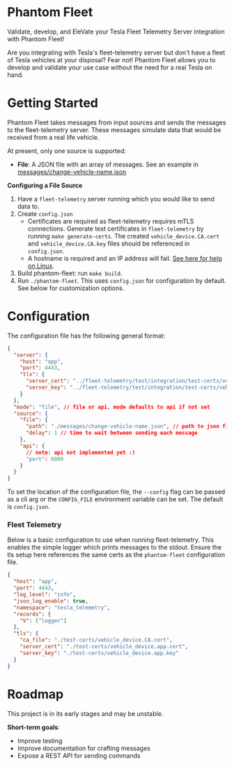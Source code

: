 # Phantom Fleet

Validate, develop, and EleVate your Tesla Fleet Telemetry Server integration with Phantom Fleet!

Are you integrating with Tesla's fleet-telemetry server but don't have a fleet of Tesla vehicles at your disposal? Fear not! Phantom Fleet allows you to develop and validate your use case without the need for a real Tesla on hand.

# Getting Started

Phantom Fleet takes messages from input sources and sends the messages to the fleet-telemetry server. These messages simulate data that would be received from a real life vehicle.

At present, only one source is supported:

- **File**: A JSON file with an array of messages. See an example in [messages/change-vehicle-name.json](messages/change-vehicle-name.json)

**Configuring a File Source**

1. Have a `fleet-telemetry` server running which you would like to send data to.
2. Create `config.json`
   - Certificates are required as fleet-telemetry requires mTLS connections. Generate test certificates in `fleet-telemetry` by running `make generate-certs`. The created `vehicle_device.CA.cert` and `vehicle_device.CA.key` files should be referenced in `config.json`.
   - A hostname is required and an IP address will fail. [See here for help on Linux](https://unix.stackexchange.com/questions/55691/how-to-add-an-ip-to-hostname-file).
3. Build phantom-fleet: run `make build`.
4. Run `./phantom-fleet`. This uses `config.json` for configuration by default. See below for customization options.

# Configuration

The configuration file has the following general format:

```json
{
  "server": {
    "host": "app",
    "port": 4443,
    "tls": {
      "server_cert": "../fleet-telemetry/test/integration/test-certs/vehicle_device.CA.cert",
      "server_key": "../fleet-telemetry/test/integration/test-certs/vehicle_device.CA.key"
    }
  },
  "mode": "file", // file or api, mode defaults to api if not set
  "source": {
    "file": {
      "path": "./messages/change-vehicle-name.json", // path to json file with messages
      "delay": 1 // time to wait between sending each message
    },
    "api": {
      // note: api not implemented yet :)
      "port": 8080
    }
  }
}
```

To set the location of the configuration file, the `--config` flag can be passed as a cli arg or the `CONFIG_FILE` environment variable can be set. The default is `config.json`.

### Fleet Telemetry

Below is a basic configuration to use when running fleet-telemetry. This enables the simple logger which prints messages to the stdout. Ensure the tls setup here references the same certs as the `phantom-fleet` configuration file.

```json
{
  "host": "app",
  "port": 4443,
  "log_level": "info",
  "json_log_enable": true,
  "namespace": "tesla_telemetry",
  "records": {
    "V": ["logger"]
  },
  "tls": {
    "ca_file": "./test-certs/vehicle_device.CA.cert",
    "server_cert": "./test-certs/vehicle_device.app.cert",
    "server_key": "./test-certs/vehicle_device.app.key"
  }
}
```

# Roadmap

This project is in its early stages and may be unstable.

**Short-term goals**:

- Improve testing
- Improve documentation for crafting messages
- Expose a REST API for sending commands
